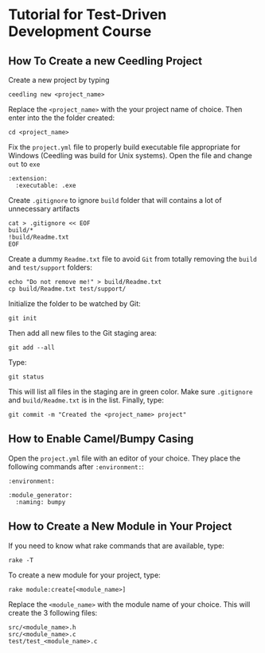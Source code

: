 # Tutorial for Test-Driven Development Course

How To Create a new Ceedling Project
------------------------------------

Create a new project by typing
```
ceedling new <project_name>
```
Replace the `<project_name>` with the your project name of choice. Then enter into the the folder created:
```
cd <project_name>
```
Fix the `project.yml` file to properly build executable file appropriate for Windows (Ceedling was build for Unix systems). Open the file and change `out` to `exe`
```
:extension:
  :executable: .exe
```
Create `.gitignore` to ignore `build` folder that will contains a lot of unnecessary artifacts
```
cat > .gitignore << EOF
build/*
!build/Readme.txt
EOF
```
Create a dummy `Readme.txt` file to avoid `Git` from totally removing the `build` and `test/support` folders: 
```
echo "Do not remove me!" > build/Readme.txt
cp build/Readme.txt test/support/
```
Initialize the folder to be watched by Git:
```
git init
```
Then add all new files to the Git staging area:
```
git add --all
```
Type:
```
git status
```
This will list all files in the staging are in green color. Make sure `.gitignore` and `build/Readme.txt` is in the list. Finally, type:
```
git commit -m "Created the <project_name> project"
```

How to Enable Camel/Bumpy Casing
--------------------------------
Open the `project.yml` file with an editor of your choice. They place the following commands after `:environment:`:
```
:environment:

:module_generator:
  :naming: bumpy
```


How to Create a New Module in Your Project
------------------------------------------
If you need to know what rake commands that are available, type:
```
rake -T
```
To create a new module for your project, type:
```
rake module:create[<module_name>]
```
Replace the `<module_name>` with the module name of your choice. This will create the 3 following files: 
```
src/<module_name>.h
src/<module_name>.c
test/test_<module_name>.c
```





